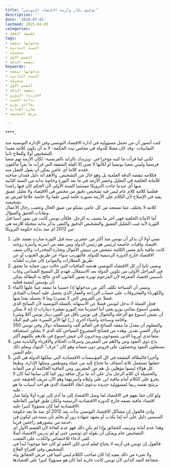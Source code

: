 ```yaml
---
title: "توفيق بكار وأزمة الاقتصاد التونسي"
description: ''
date: '2020-07-01'
lastmod: 2025-04-05
categories:
- فلسفة العقل
tags:
- مدخولها ننفقه
- السنة الثانية
- متخيلة
- القسم الاول
- تنقصه الدقة
keywords:
- مدخولها ننفقه
- السنة الثانية
- متخيلة
- القسم الاول
- تنقصه الدقة
- اشترينا اليورو
- بداية السنة
- بمائتي يورو
- ضارب أطنابه
- مزيف الحقيقة

---
```

****،

كنت أتصور أن من تحمل مسؤولية في ادارة الاقتصاد التونسي وفي الإدارة التونسية منذ الثمانينات -وقد كان ممثلا للدولة في مجلس بيت الحكمة- لا بد أن يكون كلامه مفيدا للتشخيص أولا وللعلاج ثانيا.  
لكني لما قرأت ما كتبه مؤخرا في -ويزيدك بالزايد بالفرنسية- لكأن الازمة تهم شعبا فرنسيا وليس شعبا تونسيا أو لكأنها لا تعني إلا القلة المثقفة التي قرأت ما يقرأ ماكغون فقدم كلاما أي عامي يمكن أن يقول أفضل منه.  
فكلامه تنقصه الدقة العلمية بل وهو خال من التشخيص. والأهم أنه دليل فقدان صاحبه للأمانة الخلقية في التعليل وحصر الأزمة في ما بعد الثورة وخاصة بداية من السنة الثانية منها أي عندما جاءت الترويكا مستثنيا السنة الأولى لأن الحكم كان فيها راشدا.  
فعلميا كلامه كلام عام ليس فيه تشخيص دقيق من مختص في الاقتصاد ولا تعليل عميق يفيد في الإصلاح لأن الكلام على الأزمة بصورة عامة ليس علما ولا خاصة علاجا لمرض تم تشخيصه.  
كلامه لا يختلف عما تسمعه من كل عامي يشكو من ضيق الحال وغضب رجال الأعمال ونقابات الحمق والسؤال.  
أما الامانة الخلقية فهي آخر ما يتصف به الرجل. فلكأن تونس كانت من نمور آسيا قبل الثورة لأنه غيب التعليل العميق والتشخيص الدقيق واكتفى بذكر بداية متخيلة للازمة هي من 2012 اي منذ بداية حكومة الترويكا:  
1. نسي أولا أن يذكر أن تونس منذ أكثر من عشرين سنة قبل الثورة صارت تعتمد على اقتصاد مافيات خاضعة لرئيس هو رئيس الدولة ومن معه من اسرته وأسرة زوجته.  
كانت مافية بأتم معنى الكلمة تتمعش من تبييض الأموال وتجارة المخدرات وكان نصف الاقتصاد خارج الدورة الرسمية للدولة. فالتهريب سواء عن طريق الجنوب أو عن طريق المطارات والموانئ كان ضارب أطنابه.  
2. ونسي ثانيا أن كل الاقتصاد التونسي هدمته المافيات التي حالت دون حماية ما تحقق في المراحل الأولى من تكوين الدولة بعد الاستقلال. فهدم كل النسيج الصناعي وغاب تأسيس اقتصاد المعرفة لأن المرحوم نويرة تصور القانون الذي عالج به البطالة يمكن أن يؤسس لتنمية فعلية،  
3. ونسي أن السياحة تكلف أكثر من مدخولها إذا حسبنا ما ننفقه عينا عليها (الماء والكهرباء والمحروقات على حساب الزراعة والعقار الذي يحصل عليه أصحاب الفنادق فضلا عن القروض التي لا تسترد) وما لا نحصله نقدا منها.  
فجل العملة لا تدخل لتونس فضلا عن الاستهانة بالعملة التونسية لأن السائح الذي يقضي أسبوع بمائتي يورو يعني أننا اشترينا منه اليورو بعشرة دينارات إذ إنه لا يمكن أن يعيش اسبوع مع الرحلة والتجوال في تونس بأقل من ألفين دينار تونس أكلا وشربا واقامة وسباحة وأشياء أخرى (,,,) لها الأثر السيء على قيم البلاد.  
والمعلوم أن معدل ما ينفقه السائح في العالم ألف وخمسمائة دولار وفي تونس 350 دولار أقصى تقدير. وهذه من فضائح المشروع السياحي كله الذي لا يتجاوز استضافة متقاعدي أوروبا الذين يتسوحون ويدخرون لأن عيش اسبوع في بلادهم يكلفهم أكثر.  
4. بذخ ذوي النفوذ ومن والاهم من المقربين وسرقات الحكام والاقرباء والباندية ممن يستغلون النفوذ ويحصلون على قروض دون ضمانة وهو كان “عرف” البنوك ويعلم ذلك علم اليقين.  
5. وأخيرا فالبطالة المقنعة في كل المؤسسات الاقتصادية التي تملكها الدولة هي التي جعلتها تستعمل ثلاثة أضعاف ما تحتاج إليه من عملة وموظفين ومثلها الإدارة. وطبعا كل هؤلاء ليسوا مؤهلين بل هم من المقربين ومن المافية الحاكمة أو من النقابة.  
والحصيلة أن كلام الرجل يدل على أنه ما يزال شاهد زور كما كان سابقا لما كان لا يجرؤ على الكلام أمام مافية ابن علي وليلاه وأسرتهما وهو الآن مزيف الحقيقة حتى يرشح نفسه ربما لمسؤولية جديدة بدعوى انقاذ الاقتصاد الذي هو أحد أسباب ما هو عليه.  
ولو كان حقا يفهم في الاقتصاد لما وصل الاقتصاد إلى ما أدى إلى ثورة أولا ولما صار اقتصاد مافية نصفه خارج الدورة الاقتصادية الرسمية ولكان طبق قوانين الفاعلية الاقتصادية لما كان مسؤولا كبيرا عليه.  
وإذن فالقول إن مشاكل الاقتصاد التونسي بدأت بعد 2012 أي منذ ما بعد حكومة السبسي دليل على أنه إما يكذب أو يشهد شهادة زور أو يحلم بأن يستدعى ليكون في خدمة من يتصورهم راجعين قريبا.  
وهذا عدم أمانة وتزييف للحقائق وإذا لم يكن ذلك فهو عدم كفاءة لأن القسم الاول أي التشخيص عام ويمكن أن يقوله أي تونسي حتى لو لم يدرس الاقتصاد أصلا.  
كفى ادعاء للاختصاص والكذب على الشعب.  
فالقول إن تونس في أزمة لا يحتاج لعلم لدني لكن العلم لو كان حقا موجودا لبدأ في التشخيص وفي اقتراح العلاج.  
ولا شيء من ذلك مفيد إذا كان صاحب الكلام ليس أمينا في عرض الحقائق وله شجاعة النقد الذاتي لأن تونس كانت خاربة لما كان هو مسؤولا كبيرا على اقتصادها.

###
